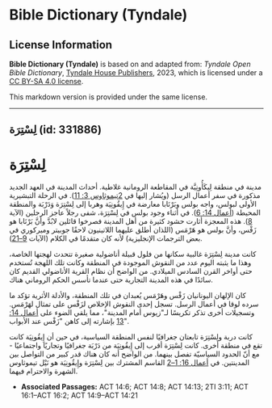# Bible Dictionary (Tyndale)

## License Information

**Bible Dictionary (Tyndale)** is based on and adapted from: _Tyndale Open Bible Dictionary_, [Tyndale House Publishers](https://tyndaleopenresources.com/), 2023, which is licensed under a [CC BY-SA 4.0 license](https://creativecommons.org/licenses/by-sa/4.0/legalcode.en).

This markdown version is provided under the same license.



--------------------------------

## لِسْتِرَة (id: 331886)

لِسْتِرَة
=========

مدينة في منطقة لِيكَأُونِيَّة في المقاطعة الرومانية غلاطية. أحداث المدينة في العهد الجديد مذكورة في سفر أعمال الرسل (ويُشار إليها في [2تيموثاوس 3: 11](https://ref.ly/2Tim3:11)). في الرحلة التبشيرية الأولى لبولس، واجه بولس وبَرْنَابا معارضة في إِيقُونِيَة وهربا إلى لِسْتِرَة وَدَرْبَة والمنطقة المحيطة ([أعمال 14: 6](https://ref.ly/Acts14:6)). في أثناء وجود بولس في لِسْتِرَة، شفى رجلاً عاجز الرجلين (الآية [8](https://ref.ly/Acts14:8)). هذه المعجزة أثارت حشود كثيرة من أهل المدينة فصرخوا قائلين لابُدَّ وأنَّ بَرْنَابا هو زَفْس، وأنَّ بولس هو هَرْمَس (اللذان أطلق عليهما اللاتينيون لاحقًا جوبيتر وميركوري في بعض الترجمات الإنجليزية) لأنه كان متقدمًا في الكلام (الآيات [9–21](https://ref.ly/Acts14:9-Acts14:21)).

كانت مدينة لِسْتِرَة غالبية سكانها من فلول قبيلة أناضولية صغيرة تتحدث لهجتها الخاصة، وهذا ما يثبته اليوم عدد من النقوش الموجودة في المنطقة وكانت تلك اللهجة تُستخدم حتى أواخر القرن السادس الميلادي. من الواضح أن نظام القرية الأناضولي القديم كان سائدًا في هذه المدينة التجارية حتى عندما تأسس الحكم الروماني هناك.

كان الإلهان اليونانيان زَفْس وهَرْمَس يُعبدان في تلك المنطقة، والأدلة الأثرية تؤكد ما سرده لوقا في أعمال الرسل. تسجل إحدى النقوش الإخلاص لزَفْس على تمثال لهَرْمَس. وتسجيلات أخرى تذكر تكريسًا لـ"زيوس أمام المدينة"، مما يلقي الضوء على [أعمال 14: 13](https://ref.ly/Acts14:13) بإشارته إلى كاهن "زَفْس عند الأبواب".

كانت دربة ولِسْتِرَة تابعتان جغرافيًا لنفس المنطقة السياسية، في حين أن إِيقُونِيَة كانت تقع في منطقة أخرى. كانت لِسْتِرَة أقرب إلى إِيقُونِيَة من دَرْبَة جغرافيًا وتجاريًا واجتماعيًا \- مع أنّ الحدود السياسيّة تفصل بينهما. من الواضح أنه كان هناك قدر كبير من التواصل بين المدينتين. في [أعمال 16: 1–2](https://ref.ly/Acts16:1-Acts16:2) القاسم المشترك بين لِسْتِرَة وإِيقُونِيَة هو نَيْل تيموثاوس الشهرة والاحترام فيهما. 

* **Associated Passages:** ACT 14:6; ACT 14:8; ACT 14:13; 2TI 3:11; ACT 16:1–ACT 16:2; ACT 14:9–ACT 14:21


